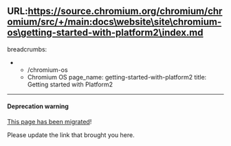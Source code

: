 URL:https://source.chromium.org/chromium/chromium/src/+/main:docs\website\site\chromium-os\getting-started-with-platform2\index.md
---
breadcrumbs:
- - /chromium-os
  - Chromium OS
page_name: getting-started-with-platform2
title: Getting started with Platform2
---

#### Deprecation warning

[This page has been
migrated](/chromium-os/developer-library/guides/development/platform2-primer/)!

Please update the link that brought you here.
